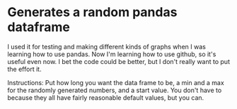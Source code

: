 # Generates a random pandas dataframe
I used it for testing and making different kinds of graphs when I was learning how to use pandas. Now I'm learning how to use github, so it's useful even now. I bet the code could be better, but I don't really want to put the effort it.

Instructions: Put how long you want the data frame to be, a min and a max for the randomly generated numbers, and a start value. You don't have to because they all have fairly reasonable default values, but you can.

